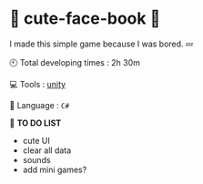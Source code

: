 # :angel: cute-face-book :angel:
I made this simple game because I was bored. :zzz:



 :clock10: Total developing times : 2h 30m

 :computer: Tools : [unity](https://docs.unity3d.com/ScriptReference/30_search.html?q=tostring)

 :page_facing_up: Language : `C#`

 :eyes: **TO DO LIST**
   - cute UI
   - clear all data
   - sounds
   - add mini games?
